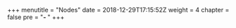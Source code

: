 +++
menutitle = "Nodes"
date = 2018-12-29T17:15:52Z
weight = 4
chapter = false
pre = "<b>- </b>"
+++
